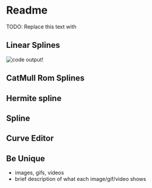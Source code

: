 # Readme

TODO: Replace this text with


## Linear Splines ##

![code output!](/a3-splines/linear.png "code")


## CatMull Rom Splines ##

## Hermite spline ##


## Spline ##

## Curve Editor ##


## Be Unique ##
* images, gifs, videos
* brief description of what each image/gif/video shows

